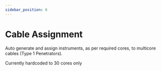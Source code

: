 ```yaml
---
sidebar_position: 6
---
```


# Cable Assignment

Auto generate and assign instruments, as per required cores, to multicore cables (Type 1 Penetrators).

Currently hardcoded to 30 cores only

